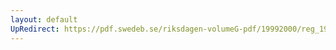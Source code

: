 ```yaml
---
layout: default
UpRedirect: https://pdf.swedeb.se/riksdagen-volumeG-pdf/19992000/reg_19992000/reg_19992000_0072.pdf
---
```

